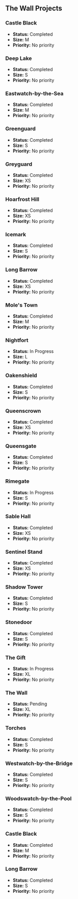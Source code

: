## The Wall Projects

### Castle Black

- **Status:** Completed
- **Size:**  M
- **Priority:**  No priority

### Deep Lake

- **Status:** Completed
- **Size:**  S
- **Priority:**  No priority

### Eastwatch-by-the-Sea

- **Status:** Completed
- **Size:**  M
- **Priority:**  No priority

### Greenguard

- **Status:** Completed
- **Size:**  S
- **Priority:**  No priority

### Greyguard

- **Status:** Completed
- **Size:**  XS
- **Priority:**  No priority

### Hoarfrost Hill

- **Status:** Completed
- **Size:**  XS
- **Priority:**  No priority

### Icemark

- **Status:** Completed
- **Size:**  S
- **Priority:**  No priority

### Long Barrow

- **Status:** Completed
- **Size:**  XS
- **Priority:**  No priority

### Mole's Town

- **Status:** Completed
- **Size:**  M
- **Priority:**  No priority

### Nightfort

- **Status:** In Progress
- **Size:**  L
- **Priority:**  No priority

### Oakenshield

- **Status:** Completed
- **Size:**  S
- **Priority:**  No priority

### Queenscrown

- **Status:** Completed
- **Size:**  XS
- **Priority:**  No priority

### Queensgate

- **Status:** Completed
- **Size:**  S
- **Priority:**  No priority

### Rimegate

- **Status:** In Progress
- **Size:**  S
- **Priority:**  No priority

### Sable Hall

- **Status:** Completed
- **Size:**  XS
- **Priority:**  No priority

### Sentinel Stand

- **Status:** Completed
- **Size:**  XS
- **Priority:**  No priority

### Shadow Tower

- **Status:** Completed
- **Size:**  S
- **Priority:**  No priority

### Stonedoor

- **Status:** Completed
- **Size:**  S
- **Priority:**  No priority

### The Gift

- **Status:** In Progress
- **Size:**  XL
- **Priority:**  No priority

### The Wall

- **Status:** Pending
- **Size:**  XL
- **Priority:**  No priority

### Torches

- **Status:** Completed
- **Size:**  S
- **Priority:**  No priority

### Westwatch-by-the-Bridge

- **Status:** Completed
- **Size:**  S
- **Priority:**  No priority

### Woodswatch-by-the-Pool

- **Status:** Completed
- **Size:**  S
- **Priority:**  No priority

### Castle Black

- **Status:** Completed
- **Size:**  M
- **Priority:**  No priority

### Long Barrow

- **Status:** Completed
- **Size:**  S
- **Priority:**  No priority

